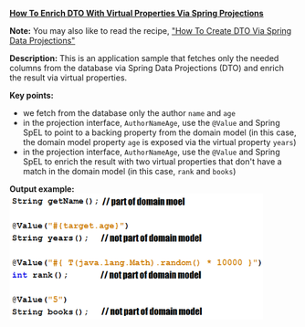 **[How To Enrich DTO With Virtual Properties Via Spring Projections](https://github.com/andreipall/Spring-Boot-JPA/tree/master/HibernateSpringBootDtoViaProjectionsAndVirtualProperties)**

**Note:** You may also like to read the recipe, ["How To Create DTO Via Spring Data Projections"](https://github.com/andreipall/Spring-Boot-JPA/tree/master/HibernateSpringBootDtoViaProjections)

**Description:** This is an application sample that fetches only the needed columns from the database via Spring Data Projections (DTO) and enrich the result via virtual properties.

**Key points:**
- we fetch from the database only the author `name` and `age`
- in the projection interface, `AuthorNameAge`, use the `@Value` and Spring SpEL to point to a backing property from the domain model (in this case, the domain model property `age` is exposed via the virtual property `years`)
- in the projection interface, `AuthorNameAge`, use the `@Value` and Spring SpEL to enrich the result with two virtual properties that don't have a match in the domain model (in this case, `rank` and `books`)

**Output example:**\
<a href="#"><img src="https://github.com/andreipall/Spring-Boot-JPA/blob/master/HibernateSpringBootDtoViaProjectionsAndVirtualProperties/dto%20spring%20projection%20and%20virtual%20properties.png" align="center" height="220" width="444" ></a>
